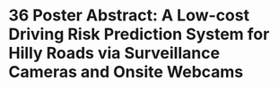 # 36 Poster Abstract: A Low-cost Driving Risk Prediction System for Hilly Roads via Surveillance Cameras and Onsite Webcams

